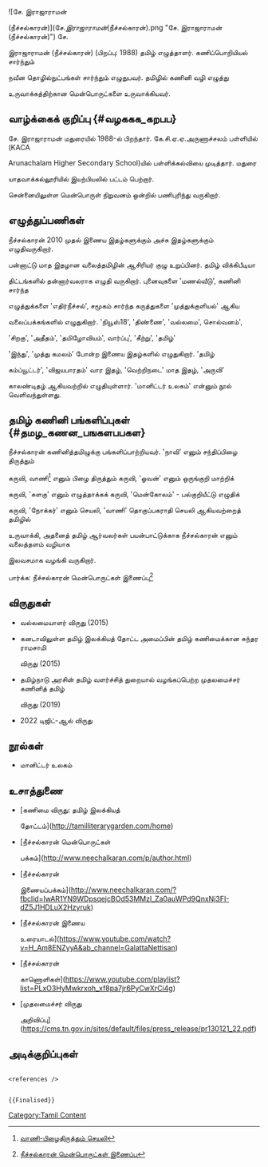 ![சே. இராஜாராமன்
(நீச்சல்காரன்)](சே._இராஜாராமன்_(நீச்சல்காரன்).png "சே. இராஜாராமன் (நீச்சல்காரன்)") சே.
இராஜாராமன் (நீச்சல்காரன்) (பிறப்பு: 1988) தமிழ் எழுத்தாளர். கணிப்பொறியியல் சார்ந்தும்
நவீன தொழில்நுட்பங்கள் சார்ந்தும் எழுதுபவர். தமிழில் கணினி வழி எழுத்து
உருவாக்கத்திற்கான மென்பொருட்களை உருவாக்கியவர்.

## வாழ்க்கைக் குறிப்பு {#வழககக_கறபப}

சே. இராஜாராமன் மதுரையில் 1988-ல் பிறந்தார். கே.சி.ஏ.ஏ.அருணாச்சலம் பள்ளியில் (KACA
Arunachalam Higher Secondary School)யில் பள்ளிக்கல்வியை முடித்தார். மதுரை
யாதவாக்கல்லூரியில் இயற்பியலில் பட்டம் பெற்றார்.

சென்னையிலுள்ள மென்பொருள் நிறுவனம் ஒன்றில் பணிபுரிந்து வருகிறார்.

## எழுத்துப்பணிகள்

நீச்சல்காரன் 2010 முதல் இணைய இதழ்களுக்கும் அச்சு இதழ்களுக்கும் எழுதிவருகிறார்.
பன்னாட்டு மாத இதழான வலைத்தமிழின் ஆசிரியர் குழு உறுப்பினர். தமிழ் விக்கிபீடியா
திட்டங்களில் தன்னார்வலராக எழுதி வருகிறார். புனைவுகளை \'மணல்வீடு\', கணினி சார்ந்த
எழுத்துக்களை \'எதிர்நீச்சல்\', சமூகம் சார்ந்த கருத்துகளை \'முத்துக்குளியல்\' ஆகிய
வலைப்பக்கங்களில் எழுதுகிறார். \'நியூஸ்18\', \'திண்ணை\', \'வல்லமை\', சொல்வனம்\',
\'சிறகு\', \'அதீதம்\', \'தமிழோவியம்\', வார்ப்பு\', \'கீற்று\', \'தமிழ்\'
\'இந்து\', \'முத்து கமலம்\' போன்ற இணைய இதழ்களில் எழுதுகிறார். \'தமிழ்
கம்ப்யூட்டர்\', \'விஜயபாரதம்\' வார இதழ், \'வெற்றிநடை\' மாத இதழ், \'அருவி\'
காலண்டிதழ் ஆகியவற்றில் எழுதியுள்ளார். \'மானிட்டர் உலகம்\' என்னும் நூல் வெளிவந்துள்ளது.

## தமிழ் கணினி பங்களிப்புகள் {#தமழ_கணன_பஙகளபபகள}

நீச்சல்காரன் கணினித்தமிழுக்கு பங்களிப்பாற்றியவர். \'நாவி\' எனும் சந்திப்பிழை திருத்தும்
கருவி, வாணி[^1] எனும் பிழை திருத்தும் கருவி, \'ஓவன்\' எனும் ஒருங்குறி மாற்றிக்
கருவி, \'சுளகு\' எனும் எழுத்தாக்கக் கருவி, \'மென்கோலம்\' - பல்குறியீட்டு எழுதிக்
கருவி, \'நோக்கர்\' எனும் செயலி, \'வாணி\' தொகுப்பகராதி செயலி ஆகியவற்றைத் தமிழில்
உருவாக்கி, அதனைத் தமிழ் ஆர்வலர்கள் பயன்பாட்டுக்காக நீச்சல்காரன் எனும் வலைத்தளம் வழியாக
இலவசமாக வழங்கி வருகிறார்.

பார்க்க: நீச்சல்காரன் மென்பொருட்கள் இணைப்பு[^2]

## விருதுகள்

-   வல்லமையாளர் விருது (2015)
-   கனடாவிலுள்ள தமிழ் இலக்கியத் தோட்ட அமைப்பின் தமிழ் கணிமைக்கான சுந்தர ராமசாமி
    விருது (2015)
-   தமிழ்நாடு அரசின் தமிழ் வளர்ச்சித் துறையால் வழங்கப்பெற்ற முதலமைச்சர் கணினித் தமிழ்
    விருது (2019)
-   2022 டிஜிட்-ஆல் விருது

## நூல்கள்

-   மானிட்டர் உலகம்

## உசாத்துணை

-   [கணிமை விருது: தமிழ் இலக்கியத்
    தோட்டம்](http://tamilliterarygarden.com/home)
-   [நீச்சல்காரன் மென்பொருட்கள்
    பக்கம்](http://www.neechalkaran.com/p/author.html)
-   [நீச்சல்காரன்
    இணையப்பக்கம்](http://www.neechalkaran.com/?fbclid=IwAR1YN9WDpsqejcBOd53MMzl_Za0auWPd9QnxNj3FI-dZ5J1HDLuX2Hzyruk)
-   [நீச்சல்காரன் இணைய
    உரையாடல்](https://www.youtube.com/watch?v=H_Am8ENZyyA&ab_channel=GalattaNettisan)
-   [நீச்சல்காரன்
    காணொளிகள்](https://www.youtube.com/playlist?list=PLxO3HyMwkrxoh_xf8pa7jr6PyCwXrCi4g)
-   [முதலமைச்சர் விருது
    அறிவிப்பு](https://cms.tn.gov.in/sites/default/files/press_release/pr130121_22.pdf)

## அடிக்குறிப்புகள்

```{=html}
<references />
```
```{=mediawiki}
{{Finalised}}
```
[Category:Tamil Content](Category:Tamil_Content "wikilink")

[^1]: [வாணி-பிழைதிருத்தும் செயலி](http://vaani.neechalkaran.com/)

[^2]: [நீச்சல்காரன் மென்பொருட்கள் இணைப்பு](https://oss.neechalkaran.com/works/)
